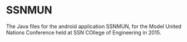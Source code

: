 # SSNMUN

The Java files for the android application SSNMUN, for the Model United Nations Conference held at SSN COllege of Engineering in 2015.
